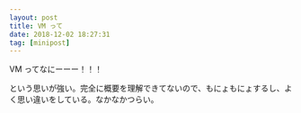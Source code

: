 ```yaml
---
layout: post
title: VM って
date: 2018-12-02 18:27:31
tag: [minipost]
---
```


VM ってなにーーー！！！

という思いが強い。完全に概要を理解できてないので、もにょもにょするし、よく思い違いをしている。なかなかつらい。
